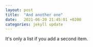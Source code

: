 ```yaml
---
layout: post
title:  "And another one"
date:   2021-06-20 21:45:01 +0200
categories: jekyll update
---
```


It's only a list if you add a second item.